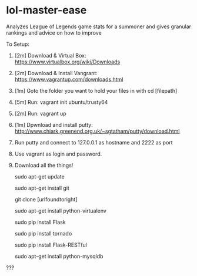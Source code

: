 # lol-master-ease
Analyzes League of Legends game stats for a summoner and gives granular rankings and advice on how to improve

To Setup:

 1) [2m] Download & Virtual Box: https://www.virtualbox.org/wiki/Downloads
 
 2) [2m] Download & Install Vangrant: https://www.vagrantup.com/downloads.html
 
 3) [1m] Goto the folder you want to hold your files in with cd [filepath]
 
 4) [5m] Run: vagrant init ubuntu/trusty64
 
 5) [2m] Run: vagrant up
 
 6) [1m] Dpwnload and install putty: http://www.chiark.greenend.org.uk/~sgtatham/putty/download.html
 
 7) Run putty and connect to 127.0.0.1 as hostname and 2222 as port
 
 8) Use vagrant as login and password.
 
 9) Download all the things!
 	
	sudo apt-get update
 	
	sudo apt-get install git
 	
	git clone [urlfoundtoright]
	
	sudo apt-get install python-virtualenv
	
	sudo pip install Flask
	
	sudo pip install tornado
	
	sudo pip install Flask-RESTful
	
	sudo apt-get install python-mysqldb

???
